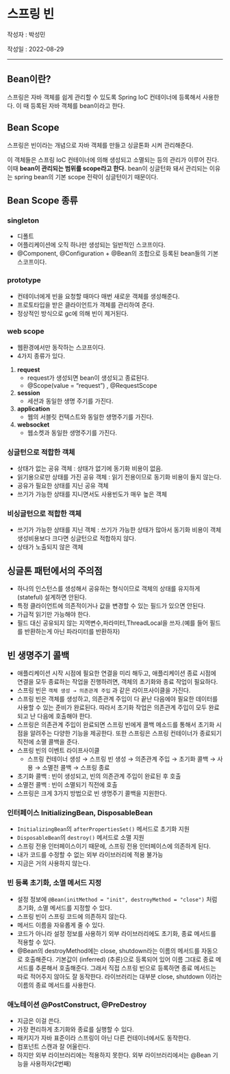 # 스프링 빈

작성자 : 박성민

작성일 : 2022-08-29

---

## Bean이란?

스프링은 자바 객체를 쉽게 관리할 수 있도록 Spring IoC 컨테이너에 등록해서 사용한다. 이 때 등록된 자바 객체를 bean이라고 한다.

## Bean Scope

스프링은 빈이라는 개념으로 자바 객체를 만들고 싱글톤화 시켜 관리해준다.

이 객체들은 스프링 IoC 컨테이너에 의해 생성되고 소멸되는 등의 관리가 이루어 진다. 이때 **bean이 관리되는 범위를 scope라고 한다.** bean이 싱글턴화 돼서 관리되는 이유는 spring bean의 기본 scope 전략이 싱글턴이기 때문이다.

## Bean Scope 종류

### singleton

- 디폴트
- 어플리케이션에 오직 하나만 생성되는 일반적인 스코프이다.
- @Component, @Configuration + @Bean의 조합으로 등록된 bean들의 기본 스코프이다.

### prototype

- 컨테이너에게 빈을 요청할 때마다 매번 새로운 객체를 생성해준다.
- 프로토타입을 받은 클라이언트가 객체를 관리하여 준다.
- 정상적인 방식으로 gc에 의해 빈이 제거된다.

### web scope

- 웹환경에서만 동작하는 스코프이다.
- 4가지 종류가 있다.

1. **request**
   - request가 생성되면 bean이 생성되고 종료된다.
   - @Scope(value = “request”) , @RequestScope
2. **session**
   - 세션과 동일한 생명 주기를 가진다.
3. **application**
   - 웹의 서블릿 컨텍스트와 동일한 생명주기를 가진다.
4. **websocket**
   - 웹소켓과 동일한 생명주기를 가진다.

### 싱글턴으로 적합한 객체

- 상태가 없는 공유 객체 : 상태가 없기에 동기화 비용이 없음.
- 읽기용으로만 상태를 가진 공유 객체 : 읽기 전용이므로 동기화 비용이 들지 않는다.
- 공유가 필요한 상태를 지닌 공유 객체
- 쓰기가 가능한 상태를 지니면서도 사용빈도가 매우 높은 객체

### 비싱글턴으로 적합한 객체

- 쓰기가 가능한 상태를 지닌 객체 : 쓰기가 가능한 상태가 많아서 동기화 비용이 객체 생성비용보다 크다면 싱글턴으로 적합하지 않다.
- 상태가 노출되지 않은 객체

## 싱글톤 패턴에서의 주의점

- 하나의 인스턴스를 생성해서 공유하는 형식이므로 객체의 상태를 유지하게(stateful) 설계하면 안된다.
- 특정 클라이언트에 의존적이거나 값을 변경할 수 있는 필드가 있으면 안된다.
- 가급적 읽기만 가능해야 한다.
- 필드 대신 공유되지 않는 지역변수,파라미터,ThreadLocal을 쓰자.(예를 들어 필드를 반환하는게 아닌 파라미터를 반환하자)

## 빈 생명주기 콜백

- 애플리케이션 시작 시점에 필요한 연결을 미리 해두고, 애플리케이션 종료 시점에 연결을 모두 종료하는 작업을 진행하려면, 객체의 초기화와 종료 작업이 필요하다.
- 스프링 빈은 `객체 생성 → 의존관계 주입` 과 같은 라이프사이클을 가진다.
- 스프링 빈은 객체를 생성하고, 의존관계 주입이 다 끝난 다음에야 필요한 데이터를 사용할 수 있는 준비가 완료된다. 따라서 초기화 작업은 의존관계 주입이 모두 완료되고 난 다음에 호출해야 한다.
- 스프링은 의존관계 주입이 완료되면 스프링 빈에게 콜백 메소드를 통해서 초기화 시점을 알려주는 다양한 기능을 제공한다. 또한 스프링은 스프링 컨테이너가 종료되기 직전에 소멸 콜백을 준다.
- 스프링 빈의 이벤트 라이프사이클
  - 스프링 컨테이너 생성 → 스프링 빈 생성 → 의존관계 주입 → 초기화 콜백 → 사용 → 소멸전 콜백 → 스프링 종료
- 초기화 콜백 : 빈이 생성되고, 빈의 의존관계 주입이 완료된 후 호출
- 소멸전 콜백 : 빈이 소멸되기 직전에 호출
- 스프링은 크게 3가지 방법으로 빈 생명주기 콜백을 지원한다.

### 인터페이스 InitializingBean, DisposableBean

- `InitializingBean`의 `afterPropertiesSet()` 메서드로 초기화 지원
- `DisposableBean`의 `destroy()` 메서드로 소멸 지원
- 스프링 전용 인터페이스이기 때문에, 스프링 전용 인터페이스에 의존하게 된다.
- 내가 코드를 수정할 수 없는 외부 라이브러리에 적용 불가능
- 지금은 거의 사용하지 않는다.

### 빈 등록 초기화, 소멸 메서드 지정

- 설정 정보에 `@Bean(initMethod = "init", destroyMethod = "close")` 처럼 초기화, 소멸 메서드를 지정할 수 있다.
- 스프링 빈이 스프링 코드에 의존하지 않는다.
- 메서드 이름을 자유롭게 줄 수 있다.
- 코드가 아니라 설정 정보를 사용하기 외부 라이브러리에도 초기화, 종료 메서드를 적용할 수 있다.
- @Bean의 destroyMethod에는 close, shutdown라는 이름의 메서드를 자동으로 호출해준다. 기본값이 (inferred) (추론)으로 등록되어 있어 이름 그대로 종료 메서드를 추론해서 호출해준다.
  그래서 직접 스프링 빈으로 등록하면 종료 메서드는 따로 적어주지 않아도 잘 동작한다.
  라이브러리는 대부분 close, shutdown 이라는 이름의 종료 메서드를 사용한다.

### 애노테이션 @PostConstruct, @PreDestroy

- 지금은 이걸 쓴다.
- 가장 편리하게 초기화와 종료를 실행할 수 있다.
- 패키지가 자바 표준이라 스프링이 아닌 다른 컨테이너에서도 동작한다.
- 컴포넌트 스캔과 잘 어울린다.
- 하지만 외부 라이브러리에는 적용하지 못한다. 외부 라이브러리에서는 @Bean 기능을 사용하자(2번째)
